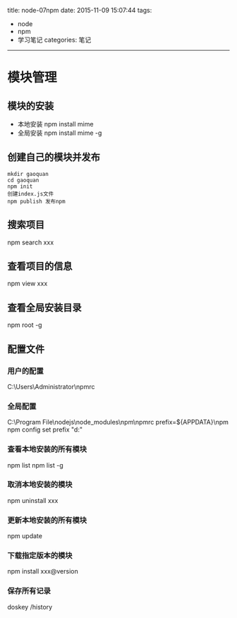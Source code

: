 title: node-07npm
date: 2015-11-09 15:07:44
tags:
- node
- npm
- 学习笔记
categories: 笔记
---

# 模块管理
## 模块的安装
- 本地安装
npm install mime
- 全局安装
npm install mime -g

## 创建自己的模块并发布
```
mkdir gaoquan
cd gaoquan
npm init
创建index.js文件
npm publish 发布npm
```

## 搜索项目
npm search xxx

## 查看项目的信息
npm view xxx

## 查看全局安装目录
npm root -g

## 配置文件
### 用户的配置
C:\Users\Administrator\npmrc
### 全局配置
C:\Program File\nodejs\node_modules\npm\npmrc
prefix=${APPDATA}\npm
npm config set prefix "d:\"

### 查看本地安装的所有模块
npm list
npm list -g

### 取消本地安装的模块
npm uninstall xxx

### 更新本地安装的所有模块
npm update

### 下载指定版本的模块
npm install xxx@version

### 保存所有记录
doskey /history
